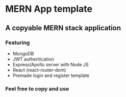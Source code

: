 # MERN App template

## A copyable MERN stack application 

### Featuring

- MongoDB
- JWT authentication
- Express/Apollo server with Node JS
- React (react-router-dom)
- Premade login and register template

### Feel free to copy and use
